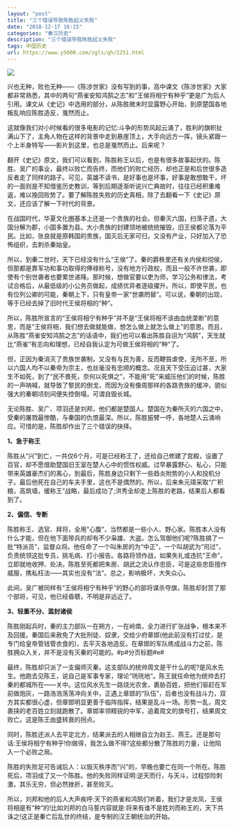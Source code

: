 ```yaml
---
layout: "post"
title: "三个错误导致陈胜起义失败"
date: "2018-12-17 16:15"
categories: "秦汉历史"
description: "三个错误导致陈胜起义失败"
tags: 中国历史
url: https://www.y5000.com/zgls/qh/2251.html
---
```






[![](https://img.y5000.com/uploads/allimg/160328/4-16032P12250608.jpg)](https://www.y5000.com)

兴也无种，败也无种——《陈涉世家》没有写到的事，高中课文《陈涉世家》大家都非常熟悉，其中的两句“燕雀安知鸿鹄之志”和“王侯将相宁有种乎”更是广为后人引用。课文从《史记》中选用的部分，从陈胜微末时显露野心开始，到原楚国各地叛乱响应陈胜造反，戛然而止。

这就像我们对小时候看的很多电影的记忆:斗争的形势风起云涌了，胜利的旗帜扯满山下了，主角人物在这样的背景中走到悬崖顶上，大手向远方一挥，镜头紧跟一个上半身特写——影片到这里，也总是戛然而止。后来呢？

翻开《史记》原文，我们可以看到，陈胜称王以后，也是有很多故事起伏的。陈胜、吴广的事业，最终以败亡而告终，而他们的败亡经历，却也正是和后世很多造反者走了同样的路子。可见，英雄不读书，是好事也是坏事，好事是敢想敢干，坏的一面则是不知借鉴历史教训，等到后期逐渐听说兴亡典故时，往往已经积重难返，难以挽回败势了。要了解陈胜失败的历史真相，除了去翻看一下《史记》原文，还应该了解一下时代的背景。

在战国时代，华夏文化圈基本上还是一个贵族的社会。但秦灭六国，扫荡孑遗，大国分解为郡，小国多置为县。大小贵族的封建领地被统统摧毁，旧王侯都沦落为平民。比如，张良就是原韩国的贵族，国灭后无家可归，又没有产业，只好加入了恐怖组织，去刺杀秦始皇。

所以，到秦二世时，天下已经没有什么“王侯”了。秦的爵秩里还有关内侯和彻侯，但那都是靠军功和事功取得的俸禄称号，没有地方行政权，而且一般不许世袭，即使有个别世袭者也要累世递降。那时候，想做官要以吏为师，学习公务和律法，考试合格后，从最低级的小公务员做起，成绩优异者逐级擢升。所以，即使平民，也有位列公卿的可能，秦朝上下，只有皇帝一家“世袭罔替”。可以说，秦朝的出现，等于已经去掉了旧时代王侯将相的“种”。

所以，陈胜所宣言的“王侯将相宁有种乎”并不是“王侯将相不该由血统垄断”的意思，而是“王侯将相，我们想去做就能做，想怎么做上就怎么做上”的意思。而且，从陈胜“燕雀安知鸿鹄之志”的话语中，我们也可以看出陈胜自诩为“鸿鹄”，天生就比“燕雀”有志向和理想，已经自我认定为可做王侯将相的“种”了。

但，正因为秦消灭了贵族世袭制，又没有与民为善，反而鞭笞虐使，无所不至，所以六国人均不以秦帝为宗主，也丝毫没有忠顺的概念。况且天下受压迫过甚，大家生不如死，到了“民不畏死，奈何以死惧之”，不能用“死”来威压他们的时候，陈胜的一声呐喊，就导致了黎民的倒戈，而因为没有像周那样的各路贵族的缓冲，貌似强大的秦朝顷刻间便失控倒塌，可谓自毁长城。

无论陈胜、吴广、项羽还是刘邦，他们都是楚国人。楚国在为秦所灭的六国之中，受秦的屠戮最惨酷，与秦国的仇恨最深。所以，陈胜振臂一呼，各地楚人云涌响应。可惜的是，陈胜却作出了三个错误的抉择。

**1、急于称王**

陈胜从“兴”到亡，一共仅6个月，可是已经称王了，还给自己修建了宫殿，设置了百官，却不愿借助楚国旧王室在楚人心中的惯性权威。过早暴露野心、私心，只能带来英雄豪杰们的离心，到最后，陈胜身边只剩下一些趋炎附势的小人和投机分子。最后他死在自己的车夫手里，这也不是偶然的。所以，后来朱元璋采取“广积粮，高筑墙，缓称王”战略，最后成功了;洪秀全却走上陈胜的老路，结果后人都看到了。

**2、偏信、专断**

陈胜称王、选官、拜将，全用“心腹”，当然都是一些小人、野心家。陈胜本人没有什么才能，但在他下面带兵的却有不少枭雄、大盗。怎么驾御他们呢?陈胜搞了一批“特派员”，监督众将。他任命了一个叫朱房的为“中正”，一个叫胡武为“司过”，负责统领这批专员，挑毛病、打小报告。各路将领作战，如果失礼或违抗“王命”，立即就地收押、处决。陈胜至死都把朱房、胡武之流认作忠臣，可是这些忠臣擅作威服，携私枉法——其实也没有“法”。总之，影响极坏，大失众心。

此间，吴广被同样有“王侯将相宁有种乎”的野心的部将谋杀夺旗，陈胜却封赏了那个部将，可见，他已经昏聩，不明是非远近了。

**3、轻重不分、滥封诸侯**

陈胜刚起兵时，秦的主力部队一在朔方，一在岭南，全力进行扩张战争，根本来不及回援。秦国后来赦免了大批刑徒、奴隶，交给少府章邯(他此前没有打过仗，是专门给皇帝管钱管衣食的)，去平灭各地造反。在章邯的军队练成战斗力之前，陈胜拥众入关，并不是没有灭秦的可能的。#p#分页标题#e#

最终，陈胜却只派了一支偏师灭秦。这支部队的统帅周文是干什么的呢?是风水先生。他跑去见陈王，说自己是军事专家，理论“咣咣地”。陈王就任命他为统帅去打秦的都城所在——关中。这位风水先生一路烧光农舍，裹胁百姓，把他们驱赶在军前做炮灰，一路浩浩荡荡冲向关中，正遇上章邯的“队伍”，后者也没有战斗力，双方其实都很心虚，但章邯明显更善于临阵指挥，结果是乱斗一场。形势一乱，周文裹挟的老百姓立刻就跑散了。章邯率领精锐的中军，追着周文的旗号打，结果周文败亡。这是陈王由盛转衰的拐点。

同时，陈胜还派人去平定北方，结果派去的人相继自立为赵王、燕王。还是那句话:王侯将相宁有种乎!你做得，我怎么做不得?这些都分散了陈胜的力量，让他陷入一个必败之局。

陈胜的失败足可告诫后人：以毁灭秩序而“兴”的，早晚也要亡在同一个所在。陈胜死后，项羽成了又一个陈胜。他的失败同样证明:逆天而行，与天斗，过程惊险刺激，其乐无穷，但必然挫折，甚至败灭。

所以，刘邦和他的后人大声疾呼:天下的燕雀和鸿鹄们听着，我们才是龙凤，王侯将相是有“种”的!比如刘邦的白马誓内容就是:将来有谁不是姓刘而称王的，天下共诛之!这正是秦亡后乱世的终结，是专制的汉王朝统治的开始。
